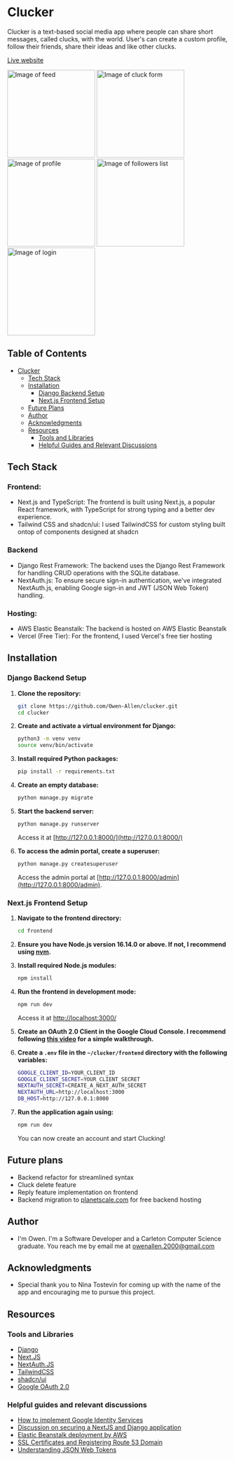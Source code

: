 # Clucker
Clucker is a text-based social media app where people can share short messages, called clucks, with the world. User's can create a custom profile, follow their friends, share their ideas and like other clucks.

[Live website](https://clucker.vercel.app/)

<p float="left">
<img alt="Image of feed" src="https://github.com/Owen-Allen/clucker/blob/main/images/feed.jpg" width="200">
<img alt="Image of cluck form" src="https://github.com/Owen-Allen/clucker/blob/main/images/cluck.jpg" width="200">
<img alt="Image of profile" src="https://github.com/Owen-Allen/clucker/blob/main/images/profile.jpg" width="200">
<img alt="Image of followers list" src="https://github.com/Owen-Allen/clucker/blob/main/images/followers.jpg" width="200">
<img alt="Image of login" src="https://github.com/Owen-Allen/clucker/blob/main/images/login.jpg" width="200">
</p>


## Table of Contents

- [Clucker](#clucker)
  - [Tech Stack](#tech-stack)
  - [Installation](#installation)
    - [Django Backend Setup](#django-backend-setup)
    - [Next.js Frontend Setup](#nextjs-frontend-setup)
  - [Future Plans](#future-plans)
  - [Author](#author)
  - [Acknowledgments](#acknowledgments)
  - [Resources](#resources)
    - [Tools and Libraries](#tools-and-libraries)
    - [Helpful Guides and Relevant Discussions](#helpful-guides-and-relevant-discussions)


## Tech Stack

### Frontend:

- Next.js and TypeScript: The frontend is built using Next.js, a popular React framework, with TypeScript for strong typing and a better dev experience.
- Tailwind CSS and shadcn/ui: I used TailwindCSS for custom styling built ontop of components designed at shadcn

### Backend
- Django Rest Framework: The backend uses the Django Rest Framework for handling CRUD operations with the SQLite database.
- NextAuth.js: To ensure secure sign-in authentication, we've integrated NextAuth.js, enabling Google sign-in and JWT (JSON Web Token) handling.

### Hosting:
- AWS Elastic Beanstalk: The backend is hosted on AWS Elastic Beanstalk
- Vercel (Free Tier): For the frontend, I used Vercel's free tier hosting

## Installation

### Django Backend Setup

1. **Clone the repository:**
   ```bash
   git clone https://github.com/Owen-Allen/clucker.git
   cd clucker
   ```

2. **Create and activate a virtual environment for Django:**
   ```bash
   python3 -m venv venv
   source venv/bin/activate
   ```

3. **Install required Python packages:**
   ```bash
   pip install -r requirements.txt
   ```

4. **Create an empty database:**
   ```bash
   python manage.py migrate
   ```

5. **Start the backend server:**
   ```bash
   python manage.py runserver
   ```
   Access it at [http://127.0.0.1:8000/](http://127.0.0.1:8000/)

6. **To access the admin portal, create a superuser:**
   ```bash
   python manage.py createsuperuser
   ```
   Access the admin portal at [http://127.0.0.1:8000/admin](http://127.0.0.1:8000/admin).

### Next.js Frontend Setup

1. **Navigate to the frontend directory:**
   ```bash
   cd frontend
   ```

2. **Ensure you have Node.js version 16.14.0 or above. If not, I recommend using [nvm](https://www.freecodecamp.org/news/node-version-manager-nvm-install-guide/).**

3. **Install required Node.js modules:**
   ```bash
   npm install
   ```

4. **Run the frontend in development mode:**
   ```bash
   npm run dev
   ```
   Access it at [http://localhost:3000/](http://localhost:3000/)

5. **Create an OAuth 2.0 Client in the Google Cloud Console. I recommend following [this video](https://www.youtube.com/watch?v=roxC8SMs7HU&ab_channel=CooperCodes) for a simple walkthrough.**

6. **Create a `.env` file in the `~/clucker/frontend` directory with the following variables:**
   ```bash
   GOOGLE_CLIENT_ID=YOUR_CLIENT_ID
   GOOGLE_CLIENT_SECRET=YOUR_CLIENT_SECRET
   NEXTAUTH_SECRET=CREATE_A_NEXT_AUTH_SECRET
   NEXTAUTH_URL=http://localhost:3000
   DB_HOST=http://127.0.0.1:8000
   ```

7. **Run the application again using:**
   ```bash
   npm run dev
   ```
   You can now create an account and start Clucking!


## Future plans
- Backend refactor for streamlined syntax
- Cluck delete feature
- Reply feature implementation on frontend
- Backend migration to [planetscale.com](planetcale.com) for free backend hosting

## Author

- I'm Owen. I'm a Software Developer and a Carleton Computer Science graduate. You reach me by email me at owenallen.2000@gmail.com

## Acknowledgments

- Special thank you to Nina Tostevin for coming up with the name of the app and encouraging me to pursue this project.

## Resources

### Tools and Libraries
- [Django](https://www.djangoproject.com/)
- [Next.JS](https://nextjs.org/)
- [NextAuth.JS](https://next-auth.js.org/)
- [TailwindCSS](https://tailwindcss.com/)
- [shadcn/ui](https://ui.shadcn.com/)
- [Google OAuth 2.0](https://developers.google.com/identity/protocols/oauth2)

### Helpful guides and relevant discussions
- [How to implement Google Identity Services](https://www.youtube.com/watch?v=roxC8SMs7HU&ab_channel=CooperCodes)
- [Discussion on securing a NextJS and Django application](https://github.com/nextauthjs/next-auth/discussions/1350)
- [Elastic Beanstalk deployment by AWS](https://docs.aws.amazon.com/elasticbeanstalk/latest/dg/create-deploy-python-django.html)
- [SSL Certificates and Registering Route 53 Domain](https://www.youtube.com/watch?v=BeOKTpFsuvk&ab_channel=WornOffKeys)
- [Understanding JSON Web Tokens](https://auth0.com/blog/refresh-tokens-what-are-they-and-when-to-use-them/#Token-Types)

